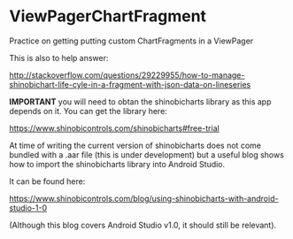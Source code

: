 # ViewPagerChartFragment
Practice on getting putting custom ChartFragments in a ViewPager

This is also to help answer:

http://stackoverflow.com/questions/29229955/how-to-manage-shinobichart-life-cyle-in-a-fragment-with-json-data-on-lineseries

**IMPORTANT** you will need to obtan the shinobicharts library as this app depends on it. You can get the library here:

https://www.shinobicontrols.com/shinobicharts#free-trial

At time of writing the current version of shinobicharts does not come bundled with a .aar file (this is under development) but a useful blog shows how to import the shinobicharts library into Android Studio.

It can be found here:

https://www.shinobicontrols.com/blog/using-shinobicharts-with-android-studio-1-0

(Although this blog covers Android Studio v1.0, it should still be relevant).

